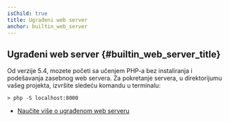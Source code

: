 ```yaml
---
isChild: true
title: Ugrađeni web server
anchor: builtin_web_server
---
```


## Ugrađeni web server {#builtin_web_server_title}

Od verzije 5.4, mozete početi sa učenjem PHP-a bez instaliranja i podešavanja zasebnog web servera.
Za pokretanje servera, u direktorijumu vašeg projekta, izvršite sledeću komandu u terminalu:

    > php -S localhost:8000

* [Naučite više o ugrađenom web serveru][cli-server]


[cli-server]: http://php.net/features.commandline.webserver
